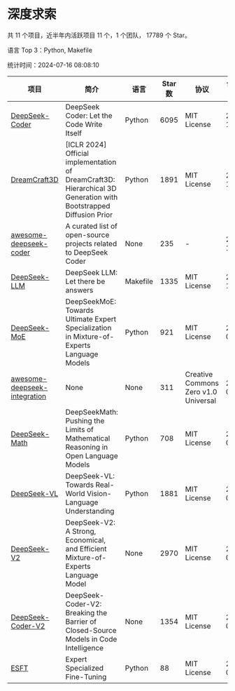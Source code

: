 # 深度求索

共 11 个项目，近半年内活跃项目 11 个，1 个团队， 17789 个 Star。

语言 Top 3：Python, Makefile

统计时间：2024-07-16 08:08:10

| 项目 | 简介 | 语言 | Star 数 | 协议 | 创建时间 | 最后更新时间 |
| --- | --- | --- | --- | --- | --- | --- |
| [DeepSeek-Coder](https://github.com/deepseek-ai/DeepSeek-Coder) | DeepSeek Coder: Let the Code Write Itself | Python | 6095 | MIT License | 2023-10-20 | 2024-07-16 |
| [DreamCraft3D](https://github.com/deepseek-ai/DreamCraft3D) | [ICLR 2024] Official implementation of DreamCraft3D: Hierarchical 3D Generation with Bootstrapped Diffusion Prior | Python | 1891 | MIT License | 2023-10-23 | 2024-07-15 |
| [awesome-deepseek-coder](https://github.com/deepseek-ai/awesome-deepseek-coder) | A curated list of open-source projects related to DeepSeek Coder | None | 235 | - | 2023-11-06 | 2024-07-11 |
| [DeepSeek-LLM](https://github.com/deepseek-ai/DeepSeek-LLM) | DeepSeek LLM: Let there be answers | Makefile | 1335 | MIT License | 2023-11-29 | 2024-07-16 |
| [DeepSeek-MoE](https://github.com/deepseek-ai/DeepSeek-MoE) | DeepSeekMoE: Towards Ultimate Expert Specialization in Mixture-of-Experts Language Models | Python | 921 | MIT License | 2024-01-02 | 2024-07-13 |
| [awesome-deepseek-integration](https://github.com/deepseek-ai/awesome-deepseek-integration) | None | None | 311 | Creative Commons Zero v1.0 Universal | 2024-01-11 | 2024-07-16 |
| [DeepSeek-Math](https://github.com/deepseek-ai/DeepSeek-Math) | DeepSeekMath: Pushing the Limits of Mathematical Reasoning in Open Language Models | Python | 708 | MIT License | 2024-02-05 | 2024-07-16 |
| [DeepSeek-VL](https://github.com/deepseek-ai/DeepSeek-VL) | DeepSeek-VL: Towards Real-World Vision-Language Understanding | Python | 1881 | MIT License | 2024-03-07 | 2024-07-16 |
| [DeepSeek-V2](https://github.com/deepseek-ai/DeepSeek-V2) | DeepSeek-V2: A Strong, Economical, and Efficient Mixture-of-Experts Language Model | None | 2970 | MIT License | 2024-04-22 | 2024-07-16 |
| [DeepSeek-Coder-V2](https://github.com/deepseek-ai/DeepSeek-Coder-V2) | DeepSeek-Coder-V2: Breaking the Barrier of Closed-Source Models in Code Intelligence | None | 1354 | MIT License | 2024-06-14 | 2024-07-16 |
| [ESFT](https://github.com/deepseek-ai/ESFT) | Expert Specialized Fine-Tuning | Python | 88 | MIT License | 2024-07-04 | 2024-07-16 |
